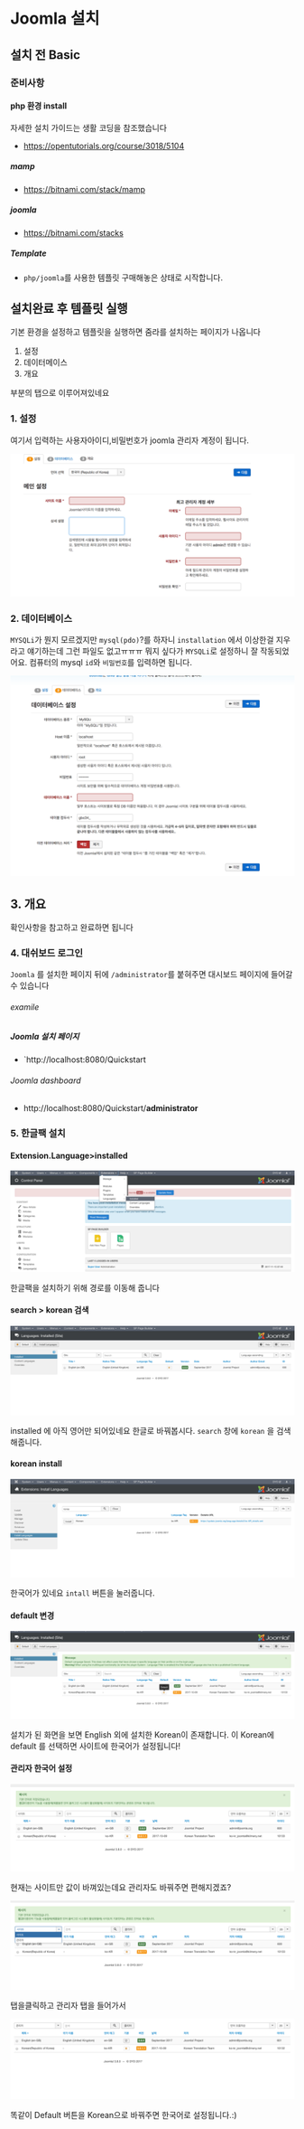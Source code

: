 # Joomla 설치

## 설치 전 Basic

### 준비사항 

#### php 환경 install

자세한 설치 가이드는 생활 코딩을 참조했습니다
- https://opentutorials.org/course/3018/5104
##### mamp 
- https://bitnami.com/stack/mamp
##### joomla 
- https://bitnami.com/stacks
##### Template 
- `php/joomla`를 사용한 템플릿 구매해놓은 상태로 시작합니다.


## 설치완료 후 템플릿 실행

기본 환경을 설정하고 템플릿을 실행하면 줌라를 설치하는 페이지가 나옵니다

1. 설정
2. 데이터메이스
3. 개요

부분의 탭으로 이루어져있네요

### 1. 설정 

여기서 입력하는 사용자아이디,비밀번호가 joomla 관리자 계정이 됩니다.

![Alt text]( ../IMG/joomla_install1.png )

### 2. 데이터베이스

`MYSQLi`가 뭔지 모르겠지만 `mysql(pdo)`?를 하자니 `installation` 에서 이상한걸 지우라고 얘기하는데 그런 파일도 없고ㅠㅠㅠ 뭐지 싶다가 `MYSQLi`로 설정하니 잘 작동되었어요. 컴퓨터의 mysql `id`와 `비밀번호`를 입력하면 됩니다.

![Alt text]( ../IMG/joomla_install2.png )


## 3. 개요

확인사항을 참고하고 완료하면 됩니다

### 4. 대쉬보드 로그인

`Joomla` 를 설치한 페이지 뒤에 
`/administrator`를 붙혀주면 대시보드 페이지에 들어갈 수 있습니다

###### examile
##### Joomla 설치 페이지

 - `http://localhost:8080/Quickstart
 
###### Joomla dashboard 
- http://localhost:8080/Quickstart/**administrator**


### 5. 한글팩 설치 

#### Extension.Language>installed 

![Alt text](../IMG/joomla_korea_1.png)

한글팩을 설치하기 위해 경로를 이동해 줍니다

#### search > korean 검색

![Alt text](../IMG/joomla_korea_2.png)

installed 에 아직 영어만 되어있네요 한글로 바꿔봅시다.
`search` 창에 `korean` 을 검색해줍니다.

#### korean install

![Alt text](../IMG/joomla_korea_3.png)

한국어가 있네요 `intall` 버튼을 눌러줍니다.

#### default 변경 
![Alt text](../IMG/joomla_korea_4.png)

설치가 된 화면을 보면 English 외에 설치한  Korean이 존재합니다. 이 Korean에 default 를 선택하면 사이트에 한국어가 설정됩니다!

#### 관리자 한국어 설정 

![Alt text](../IMG/joomla_korea_5.png)

현재는 사이트만 값이 바껴있는데요 관리자도 바꿔주면 편해지겠죠? 

![Alt text](../IMG/joomla_korea_6.png)

탭을클릭하고 관리자 탭을 들어가서

![Alt text](../IMG/joomla_korea_7.png)

똑같이 Default 버튼을 Korean으로 바꿔주면 한국어로 설정됩니다.:)
